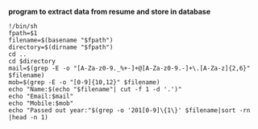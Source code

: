 **program to extract data from resume and store in database**
```
!/bin/sh
fpath=$1 
filename=$(basename "$fpath")
directory=$(dirname "$fpath")
cd ..
cd $directory 
mail=$(grep -E -o "[A-Za-z0-9._%+-]+@[A-Za-z0-9.-]+\.[A-Za-z]{2,6}" $filename)
mob=$(grep -E -o "[0-9]{10,12}" $filename)
echo "Name:$(echo "$filename"| cut -f 1 -d '.')"
echo "Email:$mail"
echo "Mobile:$mob"
echo "Passed out year:"$(grep -o '201[0-9]\{1\}' $filename|sort -rn |head -n 1)
```


